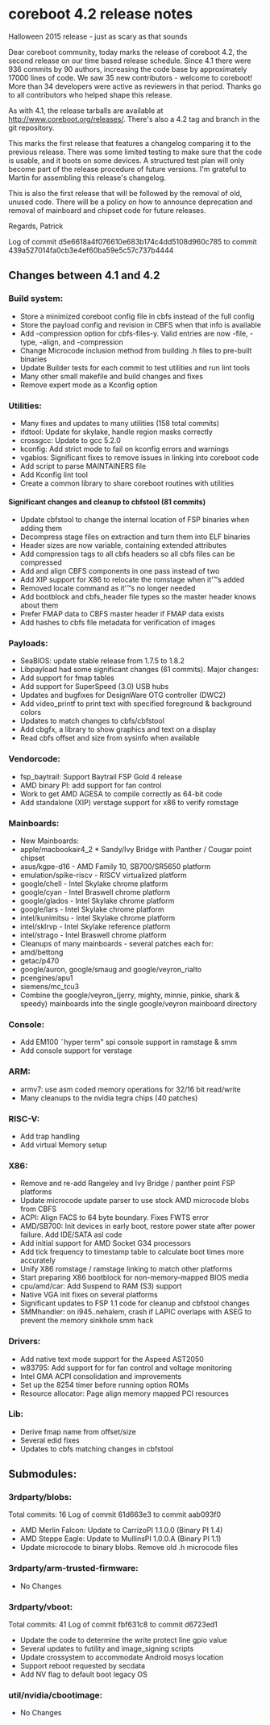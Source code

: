 coreboot 4.2 release notes
==========================

Halloween 2015 release - just as scary as that sounds

Dear coreboot community,
today marks the release of coreboot 4.2, the second release on our time
based release schedule. Since 4.1 there were 936 commits by 90 authors,
increasing the code base by approximately 17000 lines of code. We saw 35
new contributors - welcome to coreboot! More than 34 developers were
active as reviewers in that period. Thanks go to all contributors who
helped shape this release.

As with 4.1, the release tarballs are available at
http://www.coreboot.org/releases/. There's also a 4.2 tag and branch in
the git repository.

This marks the first release that features a changelog comparing it to
the previous release. There was some limited testing to make sure that
the code is usable, and it boots on some devices. A structured test plan
will only become part of the release procedure of future versions. I'm
grateful to Martin for assembling this release's changelog.

This is also the first release that will be followed by the removal of
old, unused code. There will be a policy on how to announce deprecation
and removal of mainboard and chipset code for future releases.

Regards,
Patrick

Log of commit d5e6618a4f076610e683b174c4dd5108d960c785 to
commit 439a527014fa0cb3e4ef60ba59e5c57c737b4444

Changes between 4.1 and 4.2
---------------------------

### Build system:
* Store a minimized coreboot config file in cbfs instead of the full
  config
* Store the payload config and revision in CBFS when that info is
  available
* Add -compression option for cbfs-files-y. Valid entries are now -file,
  -type, -align, and -compression
* Change Microcode inclusion method from building .h files to pre-built
  binaries
* Update Builder tests for each commit to test utilities and run lint
  tools
* Many other small makefile and build changes and fixes
* Remove expert mode as a Kconfig option

### Utilities:
* Many fixes and updates to many utilities (158 total commits)
* ifdtool: Update for skylake, handle region masks correctly
* crossgcc: Update to gcc 5.2.0
* kconfig: Add strict mode to fail on kconfig errors and warnings
* vgabios: Significant fixes to remove issues in linking into coreboot
  code
* Add script to parse MAINTAINERS file
* Add Kconfig lint tool
* Create a common library to share coreboot routines with utilities

#### Significant changes and cleanup to cbfstool (81 commits)
* Update cbfstool to change the internal location of FSP binaries when
  adding them
* Decompress stage files on extraction and turn them into ELF binaries
* Header sizes are now variable, containing extended attributes
* Add compression tags to all cbfs headers so all cbfs files can be
  compressed
* Add and align CBFS components in one pass instead of two
* Add XIP support for X86 to relocate the romstage when it'™s added
* Removed locate command as it'™s no longer needed
* Add bootblock and cbfs_header file types so the master header knows
  about them
* Prefer FMAP data to CBFS master header if FMAP data exists
* Add hashes to cbfs file metadata for verification of images

### Payloads:
* SeaBIOS: update stable release from 1.7.5 to 1.8.2
* Libpayload had some significant changes (61 commits). Major changes:
* Add support for fmap tables
* Add support for SuperSpeed (3.0) USB hubs
* Updates and bugfixes for DesignWare OTG controller (DWC2)
* Add video_printf to print text with specified foreground & background
  colors
* Updates to match changes to cbfs/cbfstool
* Add cbgfx, a library to show graphics and text on a display
* Read cbfs offset and size from sysinfo when available

### Vendorcode:
* fsp_baytrail: Support Baytrail FSP Gold 4 release
* AMD binary PI: add support for fan control
* Work to get AMD AGESA to compile correctly as 64-bit code
* Add standalone (XIP) verstage support for x86 to verify romstage

### Mainboards:
* New Mainboards:
* apple/macbookair4_2 * Sandy/Ivy Bridge with Panther / Cougar point
chipset
* asus/kgpe-d16 - AMD Family 10, SB700/SR5650 platform
* emulation/spike-riscv - RISCV virtualized platform
* google/chell - Intel Skylake chrome platform
* google/cyan - Intel Braswell chrome platform
* google/glados - Intel Skylake chrome platform
* google/lars - Intel Skylake chrome platform
* intel/kunimitsu - Intel Skylake chrome platform
* intel/sklrvp - Intel Skylake reference platform
* intel/strago - Intel Braswell chrome platform
* Cleanups of many mainboards - several patches each for:
* amd/bettong
* getac/p470
* google/auron, google/smaug and google/veyron_rialto
* pcengines/apu1
* siemens/mc_tcu3
* Combine the google/veyron_(jerry, mighty, minnie, pinkie, shark &
  speedy) mainboards into the single google/veyron mainboard directory

### Console:
* Add EM100 ˜hyper term" spi console support in ramstage & smm
* Add console support for verstage

### ARM:
* armv7: use asm coded memory operations for 32/16 bit read/write
* Many cleanups to the nvidia tegra chips (40 patches)

### RISC-V:
* Add trap handling
* Add virtual Memory setup

### X86:
* Remove and re-add Rangeley and Ivy Bridge / panther point FSP
  platforms
* Update microcode update parser to use stock AMD microcode blobs from
  CBFS
* ACPI: Align FACS to 64 byte boundary. Fixes FWTS error
* AMD/SB700: Init devices in early boot, restore power state after power
  failure. Add IDE/SATA asl code
* Add initial support for AMD Socket G34 processors
* Add tick frequency to timestamp table to calculate boot times more
  accurately
* Unify X86 romstage / ramstage linking to match other platforms
* Start preparing X86 bootblock for non-memory-mapped BIOS media
* cpu/amd/car: Add Suspend to RAM (S3) support
* Native VGA init fixes on several platforms
* Significant updates to FSP 1.1 code for cleanup and cbfstool changes
* SMMhandler: on i945..nehalem, crash if LAPIC overlaps with ASEG to
  prevent the memory sinkhole smm hack

### Drivers:
* Add native text mode support for the Aspeed AST2050
* w83795: Add support for for fan control and voltage monitoring
* Intel GMA ACPI consolidation and improvements
* Set up the 8254 timer before running option ROMs
* Resource allocator: Page align memory mapped PCI resources

### Lib:
* Derive fmap name from offset/size
* Several edid fixes
* Updates to cbfs matching changes in cbfstool

Submodules:
----------
### 3rdparty/blobs:
Total commits: 16
Log of commit 61d663e3 to commit aab093f0
* AMD Merlin Falcon: Update to CarrizoPI 1.1.0.0 (Binary PI 1.4)
* AMD Steppe Eagle: Update to MullinsPI 1.0.0.A (Binary PI 1.1)
* Update microcode to binary blobs. Remove old .h microcode files

### 3rdparty/arm-trusted-firmware:
* No Changes

### 3rdparty/vboot:
Total commits: 41
Log of commit fbf631c8 to commit d6723ed1
* Update the code to determine the write protect line gpio value
* Several updates to futility and image_signing scripts
* Update crossystem to accommodate Android mosys location
* Support reboot requested by secdata
* Add NV flag to default boot legacy OS

### util/nvidia/cbootimage:
* No Changes
